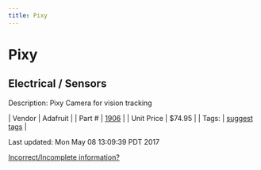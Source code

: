 ```yaml
---
title: Pixy
---
```


# Pixy
## Electrical / Sensors
Description: 	Pixy Camera for vision tracking 

| Vendor | Adafruit | 
| Part # | [1906](https://www.adafruit.com/products/1906) | 
| Unit Price | $74.95 | 
| Tags: | [suggest tags](https://docs.google.com/forms/d/e/1FAIpQLSeWyY8v3RgOty-MyWmh9U0iivNYN_molChYyS-0U-o-kOAv_g/viewform) | 

Last updated: Mon May 08 13:09:39 PDT 2017

 [Incorrect/Incomplete information?](https://docs.google.com/forms/d/e/1FAIpQLSeWyY8v3RgOty-MyWmh9U0iivNYN_molChYyS-0U-o-kOAv_g/viewform)